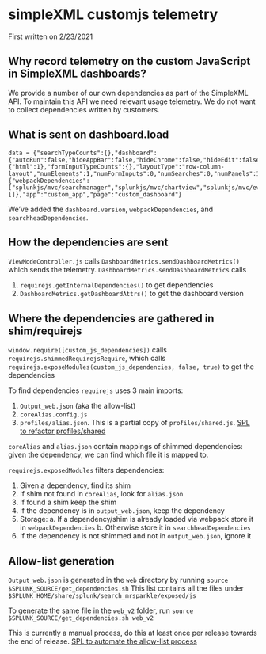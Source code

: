 # simpleXML customjs telemetry
First written on 2/23/2021

## Why record telemetry on the custom JavaScript in SimpleXML dashboards?
We provide a number of our own dependencies as part of the SimpleXML API. To maintain this API we need relevant usage telemetry. We do not want to collect dependencies written by customers.

## What is sent on dashboard.load
```
data = {"searchTypeCounts":{},"dashboard":{"autoRun":false,"hideAppBar":false,"hideChrome":false,"hideEdit":false,"hideFilters":false,"hideSplunkBar":false,"hideTitle":false,"isScheduled":false,"isVisible":true,"numCustomCss":0,"numCustomJs":1,"refresh":0,"submitButton":false,"theme":"light","hideExport":false,"version":"1.1"},"elementTypeCounts":{"html":1},"formInputTypeCounts":{},"layoutType":"row-column-layout","numElements":1,"numFormInputs":0,"numSearches":0,"numPanels":1,"numPrebuiltPanels":0,"dependencies":{"webpackDependencies":["splunkjs/mvc/searchmanager","splunkjs/mvc/chartview","splunkjs/mvc/eventsviewerview"],"searchHeadDependencies":[]},"app":"custom_app","page":"custom_dashboard"}
```
We’ve added the `dashboard.version`, `webpackDependencies`, and `searchheadDependencies`.

## How the dependencies are sent
`ViewModeController.js` calls `DashboardMetrics.sendDashboardMetrics()` which sends the telemetry.
`DashboardMetrics.sendDashboardMetrics` calls
1. `requirejs.getInternalDependencies()` to get dependencies
2. `DashboardMetrics.getDashboardAttrs()` to get the dashboard version

## Where the dependencies are gathered in shim/requirejs
`window.require([custom_js_dependencies])` calls `requirejs.shimmedRequirejsRequire`, which calls `requirejs.exposeModules(custom_js_dependencies, false, true)` to get the dependencies

To find dependencies `requirejs` uses 3 main imports:
1. `Output_web.json` (aka the allow-list)
2. `coreAlias.config.js`
3. `profiles/alias.json`. This is a partial copy of `profiles/shared.js`. [SPL to refactor profiles/shared](https://jira.splunk.com/browse/SPL-201472)

`coreAlias` and `alias.json` contain mappings of shimmed dependencies: given the dependency, we can find which file it is mapped to.

`requirejs.exposedModules` filters dependencies:
1. Given a dependency, find its shim
2. If shim not found in `coreAlias`, look for `alias.json`
3. If found a shim keep the shim
4. If the dependency is in `output_web.json`, keep the dependency
5. Storage:
    a. If a dependency/shim is already loaded via webpack store it in `webpackDependencies`
    b. Otherwise store it in `searchheadDependencies`
5. If the dependency is not shimmed and not in `output_web.json`, ignore it

## Allow-list generation
`Output_web.json` is generated in the `web` directory by running `source $SPLUNK_SOURCE/get_dependencies.sh`
This list contains all the files under `$SPLUNK_HOME/share/splunk/search_mrsparkle/exposed/js`

To generate the same file in the `web_v2` folder, run `source $SPLUNK_SOURCE/get_dependencies.sh web_v2`

This is currently a manual process, do this at least once per release towards the end of release. [SPL to automate the allow-list process](https://jira.splunk.com/browse/SPL-201473)


